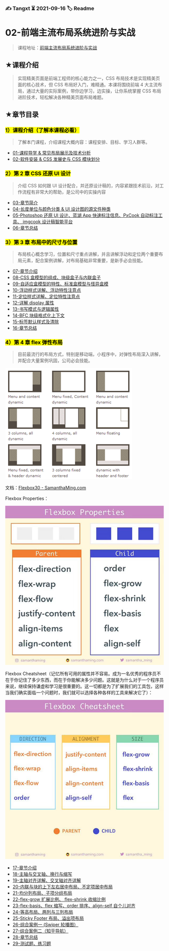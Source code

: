 ### ✍️ Tangxt ⏳ 2021-09-16 🏷️ Readme

# 02-前端主流布局系统进阶与实战

> 课程地址：[前端主流布局系统进阶与实战](https://coding.imooc.com/class/chapter/527.html#Anchor)

## ★课程介绍

> 实现精美页面是前端工程师的核心能力之一，CSS 布局技术是实现精美页面的核心技术，但 CSS 布局好入门，难精通。本课将围绕前端 4 大主流布局，通过大量的实际案例，带你边学习，边实操，让你系统掌握 CSS 布局进阶技术，轻松解决各种精美页面布局难题。

## ★章节目录

### <mark>1）课程介绍（了解本课程必看）</mark>

> 了解本门课程，介绍课程大概内容：课程安排、目标、学习人群等。

- [01-课程导学 & 常见布局展示及技术分析](./01.md)
- [02-软件安装 & CSS 发展史与 CSS 模块划分](./02.md)

### <mark>2）第 2 章 CSS 还原 UI 设计</mark>

> 介绍 CSS 如何跟 UI 设计配合，并还原设计稿的，内容紧跟技术前沿，对工作流程有非常大的帮助，是公司中的实操内容

- [03-章节简介](./03.md)
- [04-长度单位与颜色分类 & UI 设计图的源文件种类](./04.md)
- [05-Photoshop 还原 UI 设计、蓝湖 App 快速标注信息、PxCook 自动标注工具、 imgcook 设计稿智能平台](./05.md)
- [06-章节总结](./06.md)

### <mark>3）第 3 章 布局中的尺寸与位置</mark>

> 布局核心概念学习，位置和尺寸重点讲解，并且讲解浮动和定位两个重要布局元素，配合案例讲解，对布局基础非常重要，是新手必会技能。

- [07-章节介绍](./07.md)
- [08-CSS 盒模型的组成、块级盒子与内联盒子](./08.md)
- [09-自适应盒模型的特性、标准盒模型与怪异盒模](./09.md)
- [10-浮动样式详解、浮动特性注意点](./10.md)
- [11-定位样式详解、定位特性注意点](./11.md)
- [12-详解 display 属性](./12.md)
- [13-书写模式与逻辑属性](./13.md)
- [14-BFC 块级格式化上下文](./14.md)
- [15-标签默认样式及清除](./15.md)
- [16-章节总结](./16.md)

### <mark>4）第 4 章 flex 弹性布局</mark>

> 目前最流行的布局方式，特别是移动端，小程序中，对弹性布局深入讲解，并配合大量案例巩固，公司必会技能。

![常见布局](assets/img/2021-10-14-12-26-14.png)

文档：[Flexbox30 - SamanthaMing.com](https://www.samanthaming.com/flexbox30/)

Flexbox Properties：

![总览](assets/img/2021-10-16-15-38-06.png)

Flexbox Cheatsheet（记忆所有可用的属性并不容易。成为一名优秀的程序员不在于你记住了多少东西，而在于你能解决多少问题。这就是为什么对于一个程序员来说，继续保持谦虚和学习是很重要的。这一切都是为了扩展我们的工具包，这样当我们确实面临一个问题时，我们就可以选择各种各样的工具来解决它了）：

![Cheatsheet](assets/img/2021-10-16-15-42-09.png)

- [17-章节介绍](./17.md)
- [18-主轴与交叉轴、换行与缩写](./18.md)
- [19-主轴对齐详解、交叉轴对齐详解](./19.md)
- [20-内联与块的上下左右居中布局、不定项居中布局](./20.md)
- [21-均分列布局、子项分组布局](./21.md)
- [22-flex-grow 扩展比例、 flex-shrink 收缩比例](./22.md)
- [23-flex-basis、flex 缩写、order 排序、align-self 自个儿对齐](./23.md)
- [24-等高布局、两列与三列布局](./24.md)
- [25-Sticky Footer 布局、溢出项布局](./25.md)
- [26-综合案例一 (Swiper 轮播图）](./26.md)
- [27-综合案例二（知乎导航）](./27.md)
- [28-章节总结](./28.md)
- [29-测试题、练习题](./29.md)